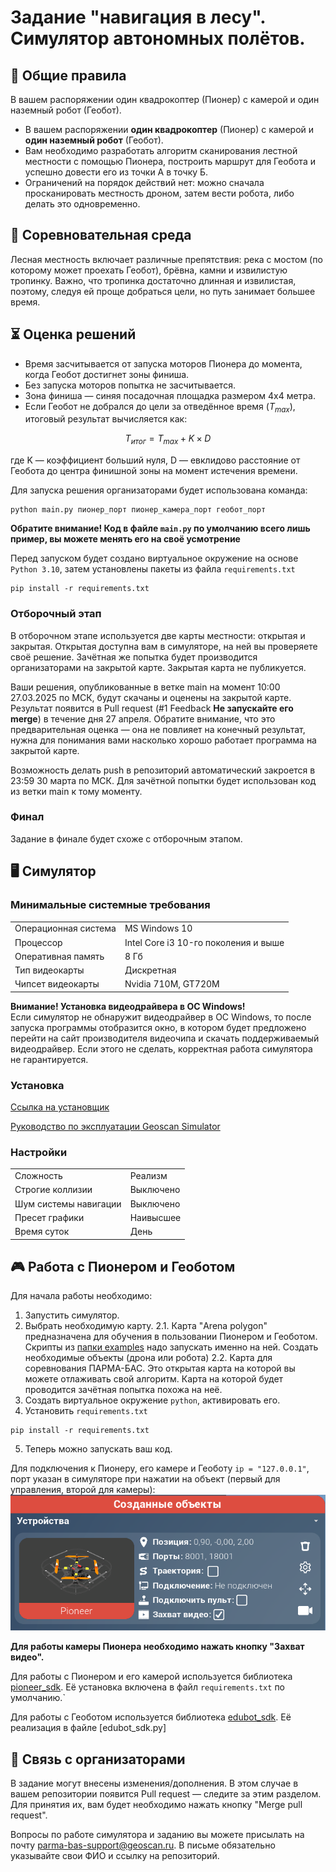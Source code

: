 


# Задание "навигация в лесу". Симулятор автономных полётов.
## 📌 Общие правила
В вашем распоряжении один квадрокоптер (Пионер) с камерой и один наземный робот (Геобот).
* В вашем распоряжении **один квадрокоптер** (Пионер) с камерой и **один наземный робот** (Геобот).
* Вам необходимо разработать алгоритм сканирования лестной местности с помощью Пионера, построить маршрут для Геобота и успешно довести его из точки А в точку Б.
* Ограничений на порядок действий нет: можно сначала просканировать местность дроном, затем вести робота, либо делать это одновременно.

## 🚀 Соревновательная среда
<!-- TODO: фото с симулятора -->
Лесная местность включает различные препятствия: река с мостом (по которому может проехать Геобот), брёвна, камни и извилистую тропинку. Важно, что тропинка достаточно длинная и извилистая, поэтому, следуя ей проще добраться цели, но путь занимает большее время.

## ⏳ Оценка решений
* Время засчитывается от запуска моторов Пионера до момента, когда Геобот достигнет зоны финиша.
* Без запуска моторов попытка не засчитывается.
* Зона финиша — синяя посадочная площадка размером 4x4 метра.  
* Если Геобот не добрался до цели за отведённое время ($T_{max}$), итоговый результат вычисляется как:

$$T_{итог} = T_{max}+K \times D$$

где K — коэффициент больший нуля, D — евклидово расстояние от Геобота до центра финишной зоны на момент истечения времени.


Для запуска решения организаторами будет использована команда:
```
python main.py пионер_порт пионер_камера_порт геобот_порт 
```

**Обратите внимание! Код в файле `main.py` по умолчанию всего лишь пример, вы можете менять его на своё усмотрение**

Перед запуском будет создано виртуальное окружение на основе `Python 3.10`, затем установлены пакеты из файла `requirements.txt`
```
pip install -r requirements.txt
```


### Отборочный этап
В отборочном этапе используется две карты местности: открытая и закрытая. Открытая доступна вам в симуляторе, на ней вы проверяете своё решение. Зачётная же попытка будет производится организаторами на закрытой карте. Закрытая карта не публикуется.

Ваши решения, опубликованные в ветке main на момент 10:00 27.03.2025 по МСК, будут скачаны и оценены на закрытой карте. Результат появится в Pull request (#1 Feedback **Не  запускайте его merge**) в течение дня 27 апреля. Обратите внимание, что это предварительная оценка — она не повлияет на конечный результат, нужна для понимания вами насколько хорошо работает программа на закрытой карте.

Возможность делать push в репозиторий автоматический закроется в 23:59 30 марта по МСК. Для зачётной попытки будет использован код из ветки main к тому моменту.

### Финал
Задание в финале будет схоже с отборочным этапом.

## 🖥 Симулятор
### Минимальные системные требования

|                      |                                      |
|----------------------|--------------------------------------|
| Операционная система | MS Windows 10                        |
| Процессор            | Intel Core i3 10-го поколения и выше |
| Оперативная память   | 8 Гб                                 |
| Тип видеокарты       | Дискретная                           |
| Чипсет видеокарты    | Nvidia 710M, GT720M                  |

**Внимание! Установка видеодрайвера в ОС Windows!**  
Если симулятор не обнаружит видеодрайвер в ОС Windows, то после
запуска программы отобразится окно, в котором будет предложено
перейти на сайт производителя видеочипа и скачать поддерживаемый видеодрайвер. Если этого не сделать, корректная работа симулятора не гарантируется.

### Установка
[Ссылка на установщик]() 

[Руководство по эксплуатации Geoscan Simulator](https://download.geoscan.ru/site-files/simulator/geoscan_simulator_manual.pdf)

### Настройки
|                      |                                      |
|----------------------|--------------------------------------|
| Сложность            | Реализм                              |
| Строгие коллизии     | Выключено                            |
| Шум системы навигации| Выключено                            |
| Пресет графики       | Наивысшее                            |
| Время суток          | День                                 |


## 🎮 Работа с Пионером и Геоботом

Для начала работы необходимо:
1. Запустить симулятор.
2. Выбрать необходимую карту.
2.1. Карта "Arena polygon" предназначена для обучения в пользовании Пионером и Геоботом. Скрипты из [папки examples](examples/) надо запускать именно на ней. Создать необходимые объекты (дрона или робота)
2.2. Карта для соревнования ПАРМА-БАС. Это открытая карта на которой вы можете отлаживать свой алгоритм. Карта на которой будет проводится зачётная попытка похожа на неё.
3. Создать виртуальное окружение `python`, активировать его.
4. Установить `requirements.txt`

```
pip install -r requirements.txt
```
5. Теперь можно запускать ваш код.

Для подключения к Пионеру, его камере и Геоботу `ip = "127.0.0.1"`, порт указан в симуляторе при нажатии на объект (первый для управления, второй для камеры):
![порты устройства](image.png)

**Для работы камеры Пионера необходимо нажать кнопку "Захват видео".**

Для работы с Пионером и его камерой используется библиотека [pioneer_sdk](https://docs.geoscan.ru/pioneer/programming/python/pioneer-sdk-methods.html "Документация pioneer_sdk"). Её установка включена в файл `requirements.txt` по умолчанию.`

Для работы с Геоботом используется библиотека [edubot_sdk](edubot_sdk.py "Документация geobot_sdk"). Её реализация в файле [edubot_sdk.py]

## 📢 Связь с организаторами
В задание могут внесены изменения/дополнения. В этом случае в вашем репозитории появится Pull request — следите за этим разделом. Для принятия их, вам будет необходимо нажать кнопку "Merge pull request".

Вопросы по работе симулятора и заданию вы можете присылать на почту parma-bas-support@geoscan.ru. В письме обязательно указывайте свои ФИО и ссылку на репозиторий.

